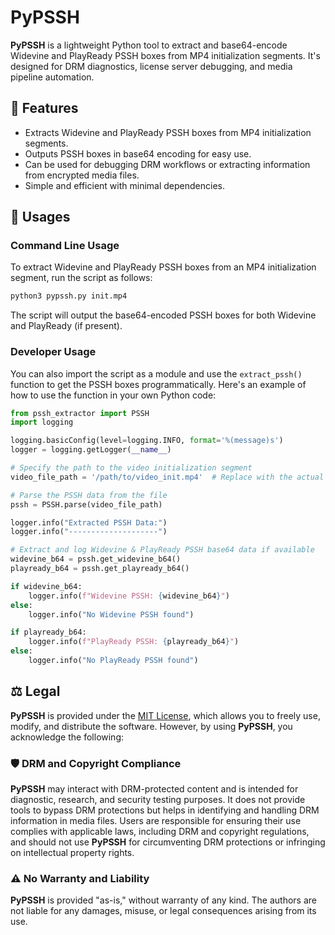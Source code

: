 # PyPSSH

**PyPSSH** is a lightweight Python tool to extract and base64-encode Widevine and PlayReady PSSH boxes from MP4 initialization segments. It's designed for DRM diagnostics, license server debugging, and media pipeline automation.

## 🚀 Features

- Extracts Widevine and PlayReady PSSH boxes from MP4 initialization segments.
- Outputs PSSH boxes in base64 encoding for easy use.
- Can be used for debugging DRM workflows or extracting information from encrypted media files.
- Simple and efficient with minimal dependencies.

## 🧰 Usages

### Command Line Usage
To extract Widevine and PlayReady PSSH boxes from an MP4 initialization segment, run the script as follows:

```bash
python3 pypssh.py init.mp4
```

The script will output the base64-encoded PSSH boxes for both Widevine and PlayReady (if present).

### Developer Usage
You can also import the script as a module and use the `extract_pssh()` function to get the PSSH boxes programmatically. Here's an example of how to use the function in your own Python code:

```python
from pssh_extractor import PSSH
import logging

logging.basicConfig(level=logging.INFO, format='%(message)s')
logger = logging.getLogger(__name__)

# Specify the path to the video initialization segment
video_file_path = '/path/to/video_init.mp4'  # Replace with the actual path

# Parse the PSSH data from the file
pssh = PSSH.parse(video_file_path)

logger.info("Extracted PSSH Data:")
logger.info("--------------------")

# Extract and log Widevine & PlayReady PSSH base64 data if available
widevine_b64 = pssh.get_widevine_b64()
playready_b64 = pssh.get_playready_b64()

if widevine_b64:
    logger.info(f"Widevine PSSH: {widevine_b64}")
else:
    logger.info("No Widevine PSSH found")

if playready_b64:
    logger.info(f"PlayReady PSSH: {playready_b64}")
else:
    logger.info("No PlayReady PSSH found")
```

## ⚖️ Legal

**PyPSSH** is provided under the [MIT License](LICENSE), which allows you to freely use, modify, and distribute the software. However, by using **PyPSSH**, you acknowledge the following:

### 🛡️ DRM and Copyright Compliance

**PyPSSH** may interact with DRM-protected content and is intended for diagnostic, research, and security testing purposes. It does not provide tools to bypass DRM protections but helps in identifying and handling DRM information in media files. Users are responsible for ensuring their use complies with applicable laws, including DRM and copyright regulations, and should not use **PyPSSH** for circumventing DRM protections or infringing on intellectual property rights.

### ⚠️ No Warranty and Liability

**PyPSSH** is provided "as-is," without warranty of any kind. The authors are not liable for any damages, misuse, or legal consequences arising from its use.
